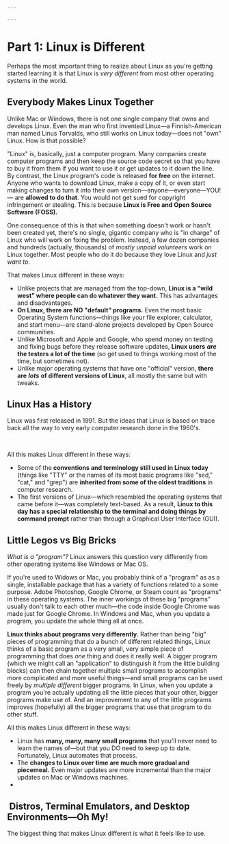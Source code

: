 ```yaml
---

---
```


# Part 1: Linux is Different

Perhaps the most important thing to realize about Linux as you're
getting started learning it is that Linux is *very different* from most
other operating systems in the world.

## Everybody Makes Linux Together

Unlike Mac or Windows, there is not one single company that owns and
develops Linux. Even the man who first invented Linux—a Finnish-American
man named Linus Torvalds, who still works on Linux today—does not "own"
Linux. How is that possible?

"Linux" is, basically, just a computer program. Many companies create
computer programs and then keep the source code secret so that you have
to buy it from them if you want to use it or get updates to it down the
line. By contrast, the Linux program's code is released **for free** on
the internet. Anyone who wants to download Linux, make a copy of it, or
even start making changes to turn it into their own
version—anyone—everyone—YOU!— are **allowed to do that**. You would not
get sued for copyright infringement or stealing. This is because **Linux
is Free and Open Source Software (FOSS).**

One consequence of this is that when something doesn't work or hasn't
been created yet, there's no single, gigantic company who is "in charge"
of Linux who will work on fixing the problem. Instead, a few dozen
companies and hundreds (actually, thousands) of *mostly unpaid
volunteers* work on Linux together. Most people who do it do because
they love Linux and *just want to*.

That makes Linux different in these ways:

-   Unlike projects that are managed from the top-down, **Linux is a
    "wild west" where people can do whatever they want.** This has
    advantages and disadvantages.
-   **On Linux, there are NO "default" programs.** Even the most basic
    Operating System functions—things like your file explorer,
    calculator, and start menu—are stand-alone projects developed by
    Open Source communities.
-   Unlike Microsoft and Apple and Google, who spend money on testing
    and fixing bugs before they release software updates, **Linux
    users** ***are*** **the testers a lot of the time** (so get used to
    things working most of the time, but sometimes not).
-   Unlike major operating systems that have one "official" version,
    **there are** ***lots*** **of different versions of Linux**, all
    mostly the same but with tweaks.

## Linux Has a History

Linux was first released in 1991. But the ideas that Linux is based on
trace back all the way to very early computer research done in the
1960's. 

 

All this makes Linux different in these ways:

-   Some of the **conventions and terminology still used in Linux
    today** (things like "TTY" or the names of its most basic programs
    like "sed," "cat," and "grep") are **inherited from some of the
    oldest traditions** in computer research.
-   The first versions of Linux—which resembled the operating systems
    that came before it—was completely text-based. As a result, **Linux
    to this day has a special relationship to the terminal and doing
    things by command prompt** rather than through a Graphical User
    Interface (GUI).

## Little Legos vs Big Bricks

*What is a "program"?* Linux answers this question very differently from
other operating systems like Windows or Mac OS.

If you're used to Widows or Mac, you probably think of a "program" as as
a single, installable package that has a variety of functions related to
a some purpose. Adobe Photoshop, Google Chrome, or Steam count as
"programs" in these operating systems. The inner workings of these big
"programs" usually don't talk to each other much—the code inside Google
Chrome was made just for Google Chrome. In Windows and Mac, when you
update a program, you update the whole thing all at once.

**Linux thinks about programs very differently.** Rather than being
"big" pieces of programming that do a bunch of different related things,
Linux thinks of a basic program as a very small, very simple piece of
programming that does *one* thing and does it really well. A bigger
program (which we might call an "application" to distinguish it from the
little building blocks) can then chain together multiple small programs
to accomplish more complicated and more useful things—and small programs
can be used freely by *multiple different* bigger programs. In Linux,
when you update a program you're actually updating all the little pieces
that your other, bigger programs make use of. And an improvement to any
of the little programs improves (hopefully) all the bigger programs that
use that program to do other stuff.

All this makes Linux different in these ways:

-   Linux has **many, many, many small programs** that you'll never need
    to learn the names of—but that you DO need to keep up to date.
    Fortunately, Linux automates that process.
-   The **changes to Linux over time are much more gradual and
    piecemeal.** Even major updates are more incremental than the major
    updates on Mac or Windows machines.
-    

##  Distros, Terminal Emulators, and Desktop Environments—Oh My!

The biggest thing that makes Linux different is what it feels like to
use. 

